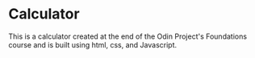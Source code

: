 # Calculator
This is a calculator created at the end of the Odin Project's Foundations course and is built using html, css, and Javascript.
